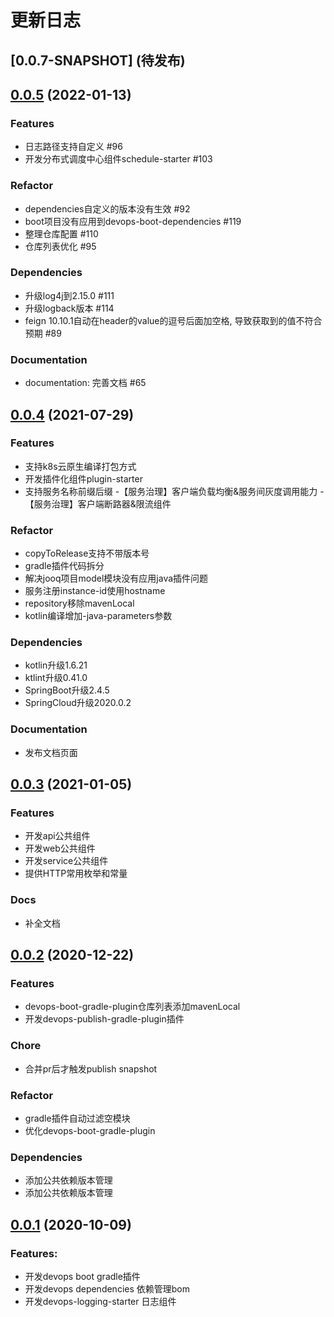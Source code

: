 # 更新日志
## [0.0.7-SNAPSHOT] (待发布)

## [0.0.5](https://github.com/bkdevops-projects/devops-framework/releases/tag/0.0.4) (2022-01-13)

### Features
- 日志路径支持自定义 #96
- 开发分布式调度中心组件schedule-starter #103

### Refactor
- dependencies自定义的版本没有生效 #92
- boot项目没有应用到devops-boot-dependencies #119
- 整理仓库配置 #110
- 仓库列表优化 #95

### Dependencies
- 升级log4j到2.15.0 #111
- 升级logback版本 #114
- feign 10.10.1自动在header的value的逗号后面加空格, 导致获取到的值不符合预期 #89

### Documentation
- documentation: 完善文档 #65

## [0.0.4](https://github.com/bkdevops-projects/devops-framework/releases/tag/0.0.4) (2021-07-29)

### Features
- 支持k8s云原生编译打包方式
- 开发插件化组件plugin-starter
- 支持服务名称前缀后缀
-【服务治理】客户端负载均衡&服务间灰度调用能力
-【服务治理】客户端断路器&限流组件

### Refactor
- copyToRelease支持不带版本号
- gradle插件代码拆分
- 解决jooq项目model模块没有应用java插件问题
- 服务注册instance-id使用hostname
- repository移除mavenLocal
- kotlin编译增加-java-parameters参数

### Dependencies
- kotlin升级1.6.21
- ktlint升级0.41.0
- SpringBoot升级2.4.5
- SpringCloud升级2020.0.2

### Documentation
- 发布文档页面

## [0.0.3](https://github.com/bkdevops-projects/devops-framework/releases/tag/0.0.3) (2021-01-05)

### Features
- 开发api公共组件
- 开发web公共组件
- 开发service公共组件
- 提供HTTP常用枚举和常量

### Docs
- 补全文档

## [0.0.2](https://github.com/bkdevops-projects/devops-framework/releases/tag/0.0.2) (2020-12-22)

### Features
- devops-boot-gradle-plugin仓库列表添加mavenLocal
- 开发devops-publish-gradle-plugin插件

### Chore
- 合并pr后才触发publish snapshot

### Refactor
- gradle插件自动过滤空模块
- 优化devops-boot-gradle-plugin

### Dependencies
- 添加公共依赖版本管理
- 添加公共依赖版本管理

## [0.0.1](https://github.com/bkdevops-projects/devops-framework/releases/tag/0.0.1) (2020-10-09)

### Features:
- 开发devops boot gradle插件
- 开发devops dependencies 依赖管理bom
- 开发devops-logging-starter 日志组件
